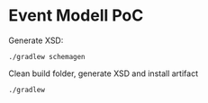 # Event Modell PoC

Generate XSD:
```
./gradlew schemagen
```

Clean build folder, generate XSD and install artifact
```
./gradlew
```